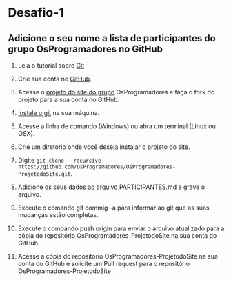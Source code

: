 # Desafio-1

## Adicione o seu nome a lista de participantes do grupo OsProgramadores no GitHub

1. Leia o tutorial sobre [Git](https://tableless.com.br/tudo-que-voce-queria-saber-sobre-git-e-github-mas-tinha-vergonha-de-perguntar/)

2. Crie sua conta no [GitHub](https://github.com).

3. Acesse o [projeto do site do grupo](https://github.com/OsProgramadores/OsProgramadores-ProjetodoSite) OsProgramadores e faça o fork do projeto para a sua conta no GitHub.

4. [Instale o git](https://git-scm.com/downloads) na sua máquina.

5. Acesse a linha de comando (Windows) ou abra um terminal (Linux ou OSX).

6. Crie um diretório onde você deseja instalar o projeto do site.

7. Digite `git clone --recursive https://github.com/OsProgramadores/OsProgramadores-ProjetodoSite.git`.

8. Adicione os seus dados ao arquivo PARTICIPANTES.md e grave o arquivo.

9. Exceute o comando git commig -a para informar ao git que as suas mudanças estão completas.

10. Execute o compando push origin para enviar o arquivo atualizado para a cópia do repositório OsProgramadores-ProjetodoSite na sua conta do GitHub.

11. Acesse a cópia do repositório OsProgramadores-ProjetodoSite na sua conta do GitHub e solicite um Pull request para o repositório OsProgramadores-ProjetodoSite
